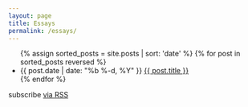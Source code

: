```yaml
---
layout: page
title: Essays
permalink: /essays/
---
```


<div class="home">

  <ul class="posts">
    {% assign sorted_posts = site.posts | sort: 'date' %}
    {% for post in sorted_posts reversed %}
      <li>
        <span class="post-date">{{ post.date | date: "%b %-d, %Y" }}</span>
        <a class="post-link" href="{{ post.url | prepend: site.baseurl }}">{{ post.title }}</a>
      </li>
    {% endfor %}
  </ul>

  <p class="rss-subscribe">subscribe <a href="{{ "/feed.xml" | prepend: site.baseurl }}">via RSS</a></p>

</div>

